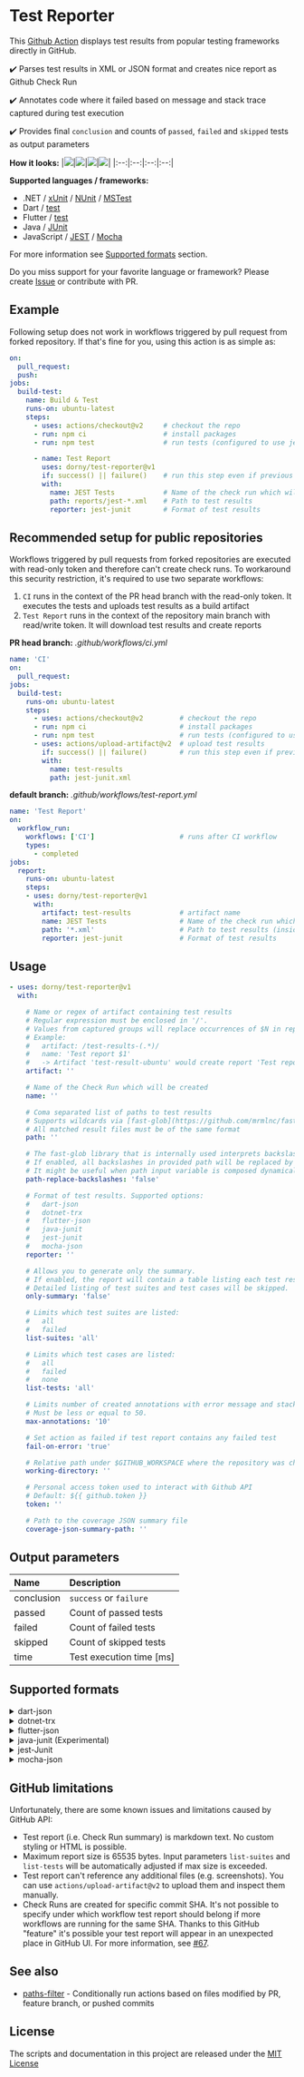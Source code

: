 # Test Reporter

This [Github Action](https://github.com/features/actions) displays test results from popular testing frameworks directly in GitHub.

✔️ Parses test results in XML or JSON format and creates nice report as Github Check Run

✔️ Annotates code where it failed based on message and stack trace captured during test execution

✔️ Provides final `conclusion` and counts of `passed`, `failed` and `skipped` tests as output parameters

**How it looks:**
|![](assets/fluent-validation-report.png)|![](assets/provider-error-summary.png)|![](assets/provider-error-details.png)|![](assets/mocha-groups.png)|
|:--:|:--:|:--:|:--:|

**Supported languages / frameworks:**
- .NET / [xUnit](https://xunit.net/) / [NUnit](https://nunit.org/) / [MSTest](https://github.com/Microsoft/testfx-docs)
- Dart / [test](https://pub.dev/packages/test)
- Flutter / [test](https://pub.dev/packages/test)
- Java / [JUnit](https://junit.org/)
- JavaScript / [JEST](https://jestjs.io/) / [Mocha](https://mochajs.org/)

For more information see [Supported formats](#supported-formats) section.

Do you miss support for your favorite language or framework?
Please create [Issue](https://github.com/dorny/test-reporter/issues/new) or contribute with PR.

## Example

Following setup does not work in workflows triggered by pull request from forked repository.
If that's fine for you, using this action is as simple as:

```yaml
on:
  pull_request:
  push:
jobs:
  build-test:
    name: Build & Test
    runs-on: ubuntu-latest
    steps:
      - uses: actions/checkout@v2     # checkout the repo
      - run: npm ci                   # install packages
      - run: npm test                 # run tests (configured to use jest-junit reporter)

      - name: Test Report
        uses: dorny/test-reporter@v1
        if: success() || failure()    # run this step even if previous step failed
        with:
          name: JEST Tests            # Name of the check run which will be created
          path: reports/jest-*.xml    # Path to test results
          reporter: jest-junit        # Format of test results
```

## Recommended setup for public repositories

Workflows triggered by pull requests from forked repositories are executed with read-only token and therefore can't create check runs.
To workaround this security restriction, it's required to use two separate workflows:
1. `CI` runs in the context of the PR head branch with the read-only token. It executes the tests and uploads test results as a build artifact
2. `Test Report` runs in the context of the repository main branch with read/write token. It will download test results and create reports

**PR head branch:**  *.github/workflows/ci.yml*
```yaml
name: 'CI'
on:
  pull_request:
jobs:
  build-test:
    runs-on: ubuntu-latest
    steps:
      - uses: actions/checkout@v2         # checkout the repo
      - run: npm ci                       # install packages
      - run: npm test                     # run tests (configured to use jest-junit reporter)
      - uses: actions/upload-artifact@v2  # upload test results
        if: success() || failure()        # run this step even if previous step failed
        with:
          name: test-results
          path: jest-junit.xml
```
**default branch:**  *.github/workflows/test-report.yml*
```yaml
name: 'Test Report'
on:
  workflow_run:
    workflows: ['CI']                     # runs after CI workflow
    types:
      - completed
jobs:
  report:
    runs-on: ubuntu-latest
    steps:
    - uses: dorny/test-reporter@v1
      with:
        artifact: test-results            # artifact name
        name: JEST Tests                  # Name of the check run which will be created
        path: '*.xml'                     # Path to test results (inside artifact .zip)
        reporter: jest-junit              # Format of test results
```

## Usage

```yaml
- uses: dorny/test-reporter@v1
  with:

    # Name or regex of artifact containing test results
    # Regular expression must be enclosed in '/'.
    # Values from captured groups will replace occurrences of $N in report name.
    # Example:
    #   artifact: /test-results-(.*)/
    #   name: 'Test report $1'
    #   -> Artifact 'test-result-ubuntu' would create report 'Test report ubuntu'
    artifact: ''

    # Name of the Check Run which will be created
    name: ''

    # Coma separated list of paths to test results
    # Supports wildcards via [fast-glob](https://github.com/mrmlnc/fast-glob)
    # All matched result files must be of the same format
    path: ''

    # The fast-glob library that is internally used interprets backslashes as escape characters.
    # If enabled, all backslashes in provided path will be replaced by forward slashes and act as directory separators.
    # It might be useful when path input variable is composed dynamically from existing directory paths on Windows.
    path-replace-backslashes: 'false'

    # Format of test results. Supported options:
    #   dart-json
    #   dotnet-trx
    #   flutter-json
    #   java-junit
    #   jest-junit
    #   mocha-json
    reporter: ''

    # Allows you to generate only the summary.
    # If enabled, the report will contain a table listing each test results file and the number of passed, failed, and skipped tests.
    # Detailed listing of test suites and test cases will be skipped.
    only-summary: 'false'

    # Limits which test suites are listed:
    #   all
    #   failed
    list-suites: 'all'

    # Limits which test cases are listed:
    #   all
    #   failed
    #   none
    list-tests: 'all'

    # Limits number of created annotations with error message and stack trace captured during test execution.
    # Must be less or equal to 50.
    max-annotations: '10'

    # Set action as failed if test report contains any failed test
    fail-on-error: 'true'

    # Relative path under $GITHUB_WORKSPACE where the repository was checked out.
    working-directory: ''

    # Personal access token used to interact with Github API
    # Default: ${{ github.token }}
    token: ''

    # Path to the coverage JSON summary file
    coverage-json-summary-path: ''
```

## Output parameters
| Name       | Description              |
| :--        | :--                      |
| conclusion | `success` or `failure`   |
| passed     | Count of passed tests    |
| failed     | Count of failed tests    |
| skipped    | Count of skipped tests   |
| time       | Test execution time [ms] |

## Supported formats

<details>
  <summary>dart-json</summary>

Test run must be configured to use [JSON](https://github.com/dart-lang/test/blob/master/pkgs/test/doc/configuration.md#reporter) reporter.
You can configure it in `dart_test.yaml`:

```yml
file_reporters:
  json: reports/test-results.json
```

Or with CLI arguments:

[`dart test --file-reporter="json:test-results.json"`](https://pub.dev/packages/test)

For more information see:
- [test package](https://pub.dev/packages/test)
- [test configuration](https://github.com/dart-lang/test/blob/master/pkgs/test/doc/configuration.md)
</details>

<details>
  <summary>dotnet-trx</summary>

Test execution must be configured to produce *Visual Studio Test Results* files (TRX).
To get test results in TRX format you can execute your tests with CLI arguments:

`dotnet test --logger "trx;LogFileName=test-results.trx"`

Or you can configure TRX test output in `*.csproj` or `Directory.Build.props`:
```xml
<PropertyGroup>
  <VSTestLogger>trx%3bLogFileName=$(MSBuildProjectName).trx</VSTestLogger>
  <VSTestResultsDirectory>$(MSBuildThisFileDirectory)/TestResults/$(TargetFramework)</VSTestResultsDirectory>
</PropertyGroup>
```

Supported testing frameworks:
- [xUnit](https://xunit.net/)
- [NUnit](https://nunit.org/)
- [MSTest](https://github.com/Microsoft/testfx-docs)

For more information see [dotnet test](https://docs.microsoft.com/en-us/dotnet/core/tools/dotnet-test#examples)
</details>

<details>
  <summary>flutter-json</summary>

Test run must be configured to use [JSON](https://github.com/dart-lang/test/blob/master/pkgs/test/doc/configuration.md#reporter) reporter.
You can configure it in `dart_test.yaml`:
```yml
file_reporters:
  json: reports/test-results.json
```

Or with (undocumented) CLI argument:

`flutter test --machine > test-results.json`


According to documentation `dart_test.yaml` should be at the root of the package, next to the package's pubspec.
On current `stable` and `beta` channels it doesn't work, and you have to put `dart_test.yaml` inside your `test` folder.
On `dev` channel, it's already fixed.

For more information see:
- [test package](https://pub.dev/packages/test)
- [test configuration](https://github.com/dart-lang/test/blob/master/pkgs/test/doc/configuration.md)
- [flutter-cli](https://flutter.dev/docs/reference/flutter-cli)
- [unit testing introduction](https://flutter.dev/docs/cookbook/testing/unit/introduction)

</details>

<details>
  <summary>java-junit (Experimental)</summary>

Support for [JUnit](https://Junit.org/) XML is experimental - should work but it was not extensively tested.
To have code annotations working properly, it's required your directory structure matches the package name.
This is due to the fact Java stack traces don't contain a full path to the source file.
Some heuristic was necessary to figure out the mapping between the line in the stack trace and an actual source file.
</details>

<details>
  <summary>jest-Junit</summary>

[JEST](https://jestjs.io/) testing framework support requires the usage of [jest-Junit](https://github.com/jest-community/jest-Junit) reporter.
It will create test results in Junit XML format which can be then processed by this action.
You can use the following example configuration in `package.json`:
```json
"scripts": {
  "test": "jest --ci --reporters=default --reporters=jest-Junit"
},
"devDependencies": {
  "jest": "^26.5.3",
  "jest-junit": "^12.0.0"
},
"jest-junit": {
  "outputDirectory": "reports",
  "outputName": "jest-junit.xml",
  "ancestorSeparator": " › ",
  "uniqueOutputName": "false",
  "suiteNameTemplate": "{filepath}",
  "classNameTemplate": "{classname}",
  "titleTemplate": "{title}"
}
```

Configuration of `uniqueOutputName`, `suiteNameTemplate`, `classNameTemplate`, `titleTemplate` is important for proper visualization of test results.
</details>

<details>
  <summary>mocha-json</summary>

[Mocha](https://mochajs.org/) testing framework support requires:
- Mocha version [v7.2.0](https://github.com/mochajs/mocha/releases/tag/v7.2.0) or higher
- Usage of [json](https://mochajs.org/#json) reporter.

You can use the following example configuration in `package.json`:
```json
"scripts": {
  "test": "mocha --reporter json > test-results.json"
}
```

Test processing might fail if any of your tests write anything on standard output.
Mocha, unfortunately, doesn't have the option to store `json` output directly to the file, and we have to rely on redirecting its standard output.
There is a work in progress to fix it: [mocha#4607](https://github.com/mochajs/mocha/pull/4607)
</details>

## GitHub limitations

Unfortunately, there are some known issues and limitations caused by GitHub API:

- Test report (i.e. Check Run summary) is markdown text. No custom styling or HTML is possible.
- Maximum report size is 65535 bytes. Input parameters `list-suites` and `list-tests` will be automatically adjusted if max size is exceeded.
- Test report can't reference any additional files (e.g. screenshots). You can use `actions/upload-artifact@v2` to upload them and inspect them manually.
- Check Runs are created for specific commit SHA. It's not possible to specify under which workflow test report should belong if more
  workflows are running for the same SHA. Thanks to this GitHub "feature" it's possible your test report will appear in an unexpected place in GitHub UI.
  For more information, see [#67](https://github.com/dorny/test-reporter/issues/67).

## See also
- [paths-filter](https://github.com/dorny/paths-filter) - Conditionally run actions based on files modified by PR, feature branch, or pushed commits

## License

The scripts and documentation in this project are released under the [MIT License](https://github.com/dorny/test-reporter/blob/main/LICENSE)
